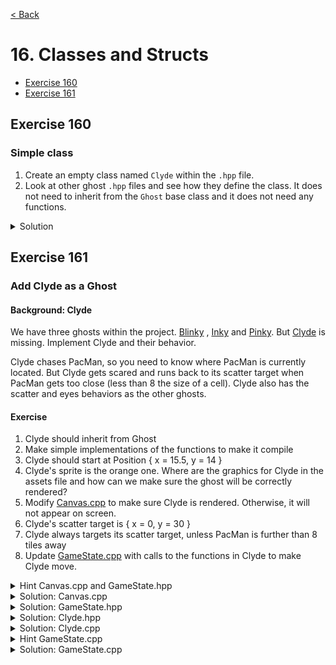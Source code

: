 [< Back](README.md)

# 16. Classes and Structs

* [Exercise 160](#exercise-160)
* [Exercise 161](#exercise-161)

## Exercise 160

### Simple class

1. Create an empty class named `Clyde` within the `.hpp` file.
2. Look at other ghost `.hpp` files and see how they define the class. It does not
   need to inherit from the `Ghost` base class and it does not need any functions.

<details>
   <summary>Solution</summary>

Clyde.hpp

```cpp
#pragma once

#include "Ghost.hpp"

namespace pacman {

class Clyde {

};

} // namespace pacman

```

Clyde.cpp

```cpp
#include "Clyde.hpp"

namespace pacman {

} // namespace pacman
```

</details>

## Exercise 161

### Add Clyde as a Ghost

#### Background: Clyde

We have three ghosts within the project. [Blinky](../../lib/include/Blinky.hpp)
, [Inky](../../lib/include/Inky.hpp)
and [Pinky](../../lib/include/Pinky.hpp). But [Clyde](../../lib/include/Clyde.hpp) is
missing. Implement Clyde and their behavior.

Clyde chases PacMan, so you need to know where PacMan is currently located. But Clyde
gets scared and runs back to its scatter target when PacMan gets too close (less than
8 the size of a cell). Clyde also has the scatter and eyes behaviors as the other
ghosts.

#### Exercise

1. Clyde should inherit from Ghost
2. Make simple implementations of the functions to make it compile
3. Clyde should start at Position { x = 15.5, y = 14 }
4. Clyde's sprite is the orange one. Where are the graphics for Clyde in the assets
   file and how can we make sure the ghost will be correctly rendered?
5. Modify [Canvas.cpp](../../lib/Canvas.cpp) to make sure Clyde is rendered.
   Otherwise, it will not appear on screen.
6. Clyde's scatter target is { x = 0, y = 30 }
7. Clyde always targets its scatter target, unless PacMan is further than 8 tiles away
8. Update [GameState.cpp](../../lib/GameState.cpp) with calls to the functions in
   Clyde to make Clyde move.

<details>
   <summary>Hint Canvas.cpp and GameState.hpp</summary>

Add a line to ´Canvas::render´ to make sure that Clyde is rendered. This requires a
change to [GameState.hpp](../../lib/include/GameState.hpp) also.

</details>

<details>
   <summary>Solution: Canvas.cpp</summary>

[Canvas.cpp](../../lib/Canvas.cpp)

```cpp
  // Call renderGhost with clyde
  renderGhost(gameState.clyde);
```

</details>

<details>
   <summary>Solution: GameState.hpp</summary>

[GameState.hpp](../../lib/include/GameState.hpp)

```cpp
  // Create a Clyde object in GameState together with the other ghosts
  Clyde clyde;
```

</details>

<details>
   <summary>Solution: Clyde.hpp</summary>

[Clyde.hpp](../../lib/include/Clyde.hpp)

```cpp
#pragma once

#include "Ghost.hpp"

namespace pacman {

class Clyde final : public Ghost {
public:
  explicit Clyde();
  void setTarget(Position pacManPos);

protected:
  double speed() const override;
  Position initialPosition() const override;

private:
  Position scatterTarget() const;
};

} // namespace pacman
```

</details>

<details>
   <summary>Solution: Clyde.cpp</summary>

[Clyde.cpp](../../lib/Clyde.cpp)

```cpp
#include "Clyde.hpp"

namespace pacman {

Clyde::Clyde()
  : Ghost(Atlas::Ghost::clyde) {
  pos = initialPosition();
}

double Clyde::speed() const {
  if (state == State::Eyes)
    return 2;
  if (state == State::Frightened)
    return 0.5;
  return 0.75;
}

void Clyde::setTarget(Position pacManPos) {
  if (state == State::Eyes) {
    target = initialPosition();
    return;
  }

  if (isInPen()) {
    target = penDoorPosition();
    return;
  }

  // Clyde always target its scatter target, unless pacman is further than 8 tiles away
  target = scatterTarget();
  if (state == State::Scatter) {
    return;
  }

  const auto distanceFomPacMan = std::hypot(pos.x - pacManPos.x, pos.y - pacManPos.y);
  if (distanceFomPacMan > 8) {
    target = pacManPos;
  }
}

Position Clyde::initialPosition() const {
  return { 15.5, 14 };
}

Position Clyde::scatterTarget() const {
  return { 0, 30 };
}

} // namespace pacman
```

</details>

<details>
   <summary>Hint GameState.cpp</summary>

Hint: search for the other ghosts in the file and add similar calls for Clyde.

</details>

<details>
   <summary>Solution: GameState.cpp</summary>

[GameState.cpp](../../lib/GameState.cpp)

```cpp
  // In GameState::step
  clyde.setTarget(pacMan.position());
  clyde.update(delta);

  // In GameState::step
  checkCollision(clyde);

  // In GameState::handleDeathAnimation
  clyde.reset();

  // In GameState::eatPellets
  clyde.frighten();
```

</details>
